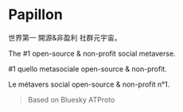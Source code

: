 # Papillon

世界第一 開源&非盈利 社群元宇宙。

The #1 open-source & non-profit social metaverse.

#1 quello metasociale open-source & non-profit.

Le métavers social open-source & non-profit n°1.

> Based on Bluesky ATProto
